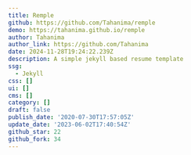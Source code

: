 ```yaml
---
title: Remple
github: https://github.com/Tahanima/remple
demo: https://tahanima.github.io/remple
author: Tahanima
author_link: https://github.com/Tahanima
date: 2024-11-28T19:24:22.239Z
description: A simple jekyll based resume template
ssg:
  - Jekyll
css: []
ui: []
cms: []
category: []
draft: false
publish_date: '2020-07-30T17:57:05Z'
update_date: '2023-06-02T17:40:54Z'
github_star: 22
github_fork: 34
---
```

